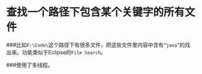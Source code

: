 # 查找一个路径下包含某个关键字的所有文件

###比如`F:\Code\`这个路径下有很多文件，把这些文件里内容中含有`“java”`的找出来。功能类似于Eclipse的`File Search`。

###使用了多线程。
